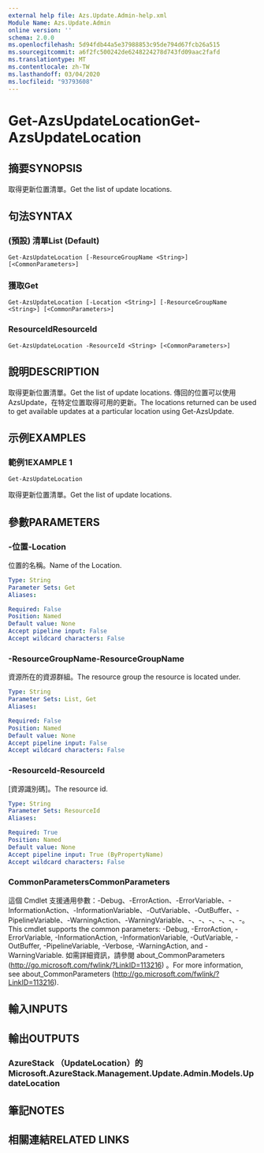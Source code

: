 ```yaml
---
external help file: Azs.Update.Admin-help.xml
Module Name: Azs.Update.Admin
online version: ''
schema: 2.0.0
ms.openlocfilehash: 5d94fdb44a5e37988853c95de794d67fcb26a515
ms.sourcegitcommit: a6f2fc500242de6248224278d743fd09aac2fafd
ms.translationtype: MT
ms.contentlocale: zh-TW
ms.lasthandoff: 03/04/2020
ms.locfileid: "93793608"
---
```

# <span data-ttu-id="548f2-101">Get-AzsUpdateLocation</span><span class="sxs-lookup"><span data-stu-id="548f2-101">Get-AzsUpdateLocation</span></span>

## <span data-ttu-id="548f2-102">摘要</span><span class="sxs-lookup"><span data-stu-id="548f2-102">SYNOPSIS</span></span>
<span data-ttu-id="548f2-103">取得更新位置清單。</span><span class="sxs-lookup"><span data-stu-id="548f2-103">Get the list of update locations.</span></span>

## <span data-ttu-id="548f2-104">句法</span><span class="sxs-lookup"><span data-stu-id="548f2-104">SYNTAX</span></span>

### <span data-ttu-id="548f2-105"> (預設) 清單</span><span class="sxs-lookup"><span data-stu-id="548f2-105">List (Default)</span></span>
```
Get-AzsUpdateLocation [-ResourceGroupName <String>] [<CommonParameters>]
```

### <span data-ttu-id="548f2-106">獲取</span><span class="sxs-lookup"><span data-stu-id="548f2-106">Get</span></span>
```
Get-AzsUpdateLocation [-Location <String>] [-ResourceGroupName <String>] [<CommonParameters>]
```

### <span data-ttu-id="548f2-107">ResourceId</span><span class="sxs-lookup"><span data-stu-id="548f2-107">ResourceId</span></span>
```
Get-AzsUpdateLocation -ResourceId <String> [<CommonParameters>]
```

## <span data-ttu-id="548f2-108">說明</span><span class="sxs-lookup"><span data-stu-id="548f2-108">DESCRIPTION</span></span>
<span data-ttu-id="548f2-109">取得更新位置清單。</span><span class="sxs-lookup"><span data-stu-id="548f2-109">Get the list of update locations.</span></span> <span data-ttu-id="548f2-110">傳回的位置可以使用 AzsUpdate，在特定位置取得可用的更新。</span><span class="sxs-lookup"><span data-stu-id="548f2-110">The locations returned can be used to get available updates at a particular location using Get-AzsUpdate.</span></span>

## <span data-ttu-id="548f2-111">示例</span><span class="sxs-lookup"><span data-stu-id="548f2-111">EXAMPLES</span></span>

### <span data-ttu-id="548f2-112">範例1</span><span class="sxs-lookup"><span data-stu-id="548f2-112">EXAMPLE 1</span></span>
```
Get-AzsUpdateLocation
```

<span data-ttu-id="548f2-113">取得更新位置清單。</span><span class="sxs-lookup"><span data-stu-id="548f2-113">Get the list of update locations.</span></span>

## <span data-ttu-id="548f2-114">參數</span><span class="sxs-lookup"><span data-stu-id="548f2-114">PARAMETERS</span></span>

### <span data-ttu-id="548f2-115">-位置</span><span class="sxs-lookup"><span data-stu-id="548f2-115">-Location</span></span>
<span data-ttu-id="548f2-116">位置的名稱。</span><span class="sxs-lookup"><span data-stu-id="548f2-116">Name of the Location.</span></span>

```yaml
Type: String
Parameter Sets: Get
Aliases:

Required: False
Position: Named
Default value: None
Accept pipeline input: False
Accept wildcard characters: False
```

### <span data-ttu-id="548f2-117">-ResourceGroupName</span><span class="sxs-lookup"><span data-stu-id="548f2-117">-ResourceGroupName</span></span>
<span data-ttu-id="548f2-118">資源所在的資源群組。</span><span class="sxs-lookup"><span data-stu-id="548f2-118">The resource group the resource is located under.</span></span>

```yaml
Type: String
Parameter Sets: List, Get
Aliases:

Required: False
Position: Named
Default value: None
Accept pipeline input: False
Accept wildcard characters: False
```

### <span data-ttu-id="548f2-119">-ResourceId</span><span class="sxs-lookup"><span data-stu-id="548f2-119">-ResourceId</span></span>
<span data-ttu-id="548f2-120">[資源識別碼]。</span><span class="sxs-lookup"><span data-stu-id="548f2-120">The resource id.</span></span>

```yaml
Type: String
Parameter Sets: ResourceId
Aliases:

Required: True
Position: Named
Default value: None
Accept pipeline input: True (ByPropertyName)
Accept wildcard characters: False
```

### <span data-ttu-id="548f2-121">CommonParameters</span><span class="sxs-lookup"><span data-stu-id="548f2-121">CommonParameters</span></span>
<span data-ttu-id="548f2-122">這個 Cmdlet 支援通用參數：-Debug、-ErrorAction、-ErrorVariable、-InformationAction、-InformationVariable、-OutVariable、-OutBuffer、-PipelineVariable、-WarningAction、-WarningVariable、-、-、-、-、-、-。</span><span class="sxs-lookup"><span data-stu-id="548f2-122">This cmdlet supports the common parameters: -Debug, -ErrorAction, -ErrorVariable, -InformationAction, -InformationVariable, -OutVariable, -OutBuffer, -PipelineVariable, -Verbose, -WarningAction, and -WarningVariable.</span></span> <span data-ttu-id="548f2-123">如需詳細資訊，請參閱 about_CommonParameters (http://go.microsoft.com/fwlink/?LinkID=113216) 。</span><span class="sxs-lookup"><span data-stu-id="548f2-123">For more information, see about_CommonParameters (http://go.microsoft.com/fwlink/?LinkID=113216).</span></span>

## <span data-ttu-id="548f2-124">輸入</span><span class="sxs-lookup"><span data-stu-id="548f2-124">INPUTS</span></span>

## <span data-ttu-id="548f2-125">輸出</span><span class="sxs-lookup"><span data-stu-id="548f2-125">OUTPUTS</span></span>

### <span data-ttu-id="548f2-126">AzureStack （UpdateLocation）的</span><span class="sxs-lookup"><span data-stu-id="548f2-126">Microsoft.AzureStack.Management.Update.Admin.Models.UpdateLocation</span></span>

## <span data-ttu-id="548f2-127">筆記</span><span class="sxs-lookup"><span data-stu-id="548f2-127">NOTES</span></span>

## <span data-ttu-id="548f2-128">相關連結</span><span class="sxs-lookup"><span data-stu-id="548f2-128">RELATED LINKS</span></span>
